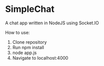 # SimpleChat
A chat app written in NodeJS using Socket.IO


How to use:

1. Clone repository
2. Run npm install
3. node app.js
4. Navigate to localhost:4000
